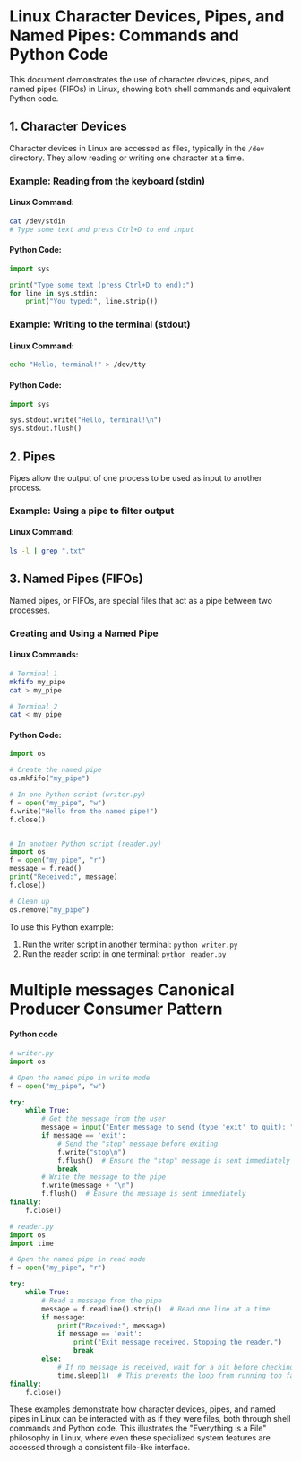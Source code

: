 # Linux Character Devices, Pipes, and Named Pipes: Commands and Python Code

This document demonstrates the use of character devices, pipes, and named pipes (FIFOs) in Linux, showing both shell commands and equivalent Python code.

## 1. Character Devices

Character devices in Linux are accessed as files, typically in the `/dev` directory. They allow reading or writing one character at a time.

### Example: Reading from the keyboard (stdin)

#### Linux Command:
```bash
cat /dev/stdin
# Type some text and press Ctrl+D to end input
```

#### Python Code:
```python
import sys

print("Type some text (press Ctrl+D to end):")
for line in sys.stdin:
    print("You typed:", line.strip())
```

### Example: Writing to the terminal (stdout)

#### Linux Command:
```bash
echo "Hello, terminal!" > /dev/tty
```

#### Python Code:
```python
import sys

sys.stdout.write("Hello, terminal!\n")
sys.stdout.flush()
```

## 2. Pipes

Pipes allow the output of one process to be used as input to another process.

### Example: Using a pipe to filter output

#### Linux Command:
```bash
ls -l | grep ".txt"
```


## 3. Named Pipes (FIFOs)

Named pipes, or FIFOs, are special files that act as a pipe between two processes.

### Creating and Using a Named Pipe

#### Linux Commands:
```bash
# Terminal 1
mkfifo my_pipe
cat > my_pipe

# Terminal 2
cat < my_pipe
```

#### Python Code:
```python
import os

# Create the named pipe
os.mkfifo("my_pipe")

# In one Python script (writer.py)
f = open("my_pipe", "w")
f.write("Hello from the named pipe!")
f.close()


# In another Python script (reader.py)
import os
f = open("my_pipe", "r")
message = f.read()
print("Received:", message)
f.close()

# Clean up
os.remove("my_pipe")
```

To use this Python example:
1. Run the writer script in another terminal: `python writer.py`
2. Run the reader script in one terminal: `python reader.py`

# Multiple messages Canonical Producer Consumer Pattern
#### Python code

```python  
# writer.py
import os

# Open the named pipe in write mode
f = open("my_pipe", "w")

try:
    while True:
        # Get the message from the user
        message = input("Enter message to send (type 'exit' to quit): ")
        if message == 'exit':
            # Send the "stop" message before exiting
            f.write("stop\n")
            f.flush()  # Ensure the "stop" message is sent immediately
            break
        # Write the message to the pipe
        f.write(message + "\n")
        f.flush()  # Ensure the message is sent immediately
finally:
    f.close()

# reader.py
import os
import time

# Open the named pipe in read mode
f = open("my_pipe", "r")

try:
    while True:
        # Read a message from the pipe
        message = f.readline().strip()  # Read one line at a time
        if message:
            print("Received:", message)
            if message == 'exit':
                print("Exit message received. Stopping the reader.")
                break
        else:
            # If no message is received, wait for a bit before checking again
            time.sleep(1)  # This prevents the loop from running too fast
finally:
    f.close()
```

These examples demonstrate how character devices, pipes, and named pipes in Linux can be interacted with as if they were files, both through shell commands and Python code. This illustrates the "Everything is a File" philosophy in Linux, where even these specialized system features are accessed through a consistent file-like interface.
